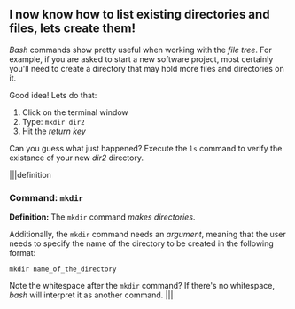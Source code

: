 ## I now know how to list existing directories and files, lets create them!

_Bash_ commands show pretty useful when working with the _file tree_. For example, if you are asked to start a new software project, most certainly you'll need to create a directory that may hold more files and directories on it.

Good idea! Lets do that:

1. Click on the terminal window
2. Type: `mkdir dir2`
3. Hit the _return key_

Can you guess what just happened? Execute the `ls` command to verify the existance of your new _dir2_ directory.

|||definition
### Command: `mkdir`
__Definition:__
The `mkdir` command _makes directories_. 

Additionally, the `mkdir` command needs an _argument_, meaning that the user needs to specify the name of the directory to be created in the following format:

`mkdir name_of_the_directory`

Note the whitespace after the `mkdir` command? If there's no whitespace, _bash_ will interpret it as another command.
|||
